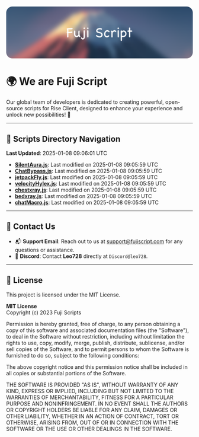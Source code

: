 ![Banner](.github/b.webp)

# 🌍 **We are Fuji Script**

Our global team of developers is dedicated to creating powerful, open-source scripts for Rise Client, designed to enhance your experience and unlock new possibilities! 🌟

---
<!-- SCRIPTS_NAVIGATION_START -->
## 📂 **Scripts Directory Navigation**

**Last Updated**: 2025-01-08 09:06:01 UTC

- **[SilentAura.js](scripts/SilentAura.js)**: Last modified on 2025-01-08 09:05:59 UTC
- **[ChatBypass.js](scripts/ChatBypass.js)**: Last modified on 2025-01-08 09:05:59 UTC
- **[jetpackFly.js](scripts/jetpackFly.js)**: Last modified on 2025-01-08 09:05:59 UTC
- **[velocityHylex.js](scripts/velocityHylex.js)**: Last modified on 2025-01-08 09:05:59 UTC
- **[chestxray.js](scripts/chestxray.js)**: Last modified on 2025-01-08 09:05:59 UTC
- **[bedxray.js](scripts/bedxray.js)**: Last modified on 2025-01-08 09:05:59 UTC
- **[chatMacro.js](scripts/chatMacro.js)**: Last modified on 2025-01-08 09:05:59 UTC

<!-- SCRIPTS_NAVIGATION_END -->

---

## 💬 **Contact Us**  
- 📬 **Support Email**: Reach out to us at [support@fujiscript.com](mailto:support@fujiscript.com) for any questions or assistance.  
- 💬 **Discord**: Contact **Leo728** directly at `Discord@leo728`.

---

## 📜 **License**

This project is licensed under the MIT License.  

**MIT License**  
Copyright (c) 2023 Fuji Scripts  

Permission is hereby granted, free of charge, to any person obtaining a copy of this software and associated documentation files (the "Software"), to deal in the Software without restriction, including without limitation the rights to use, copy, modify, merge, publish, distribute, sublicense, and/or sell copies of the Software, and to permit persons to whom the Software is furnished to do so, subject to the following conditions:  

The above copyright notice and this permission notice shall be included in all copies or substantial portions of the Software.  

THE SOFTWARE IS PROVIDED "AS IS", WITHOUT WARRANTY OF ANY KIND, EXPRESS OR IMPLIED, INCLUDING BUT NOT LIMITED TO THE WARRANTIES OF MERCHANTABILITY, FITNESS FOR A PARTICULAR PURPOSE AND NONINFRINGEMENT. IN NO EVENT SHALL THE AUTHORS OR COPYRIGHT HOLDERS BE LIABLE FOR ANY CLAIM, DAMAGES OR OTHER LIABILITY, WHETHER IN AN ACTION OF CONTRACT, TORT OR OTHERWISE, ARISING FROM, OUT OF OR IN CONNECTION WITH THE SOFTWARE OR THE USE OR OTHER DEALINGS IN THE SOFTWARE.  
